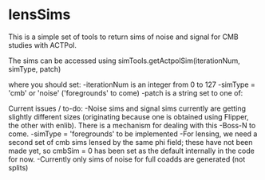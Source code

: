 # lensSims

This is a simple set of tools to return sims of noise and signal for CMB studies with ACTPol.

The sims can be accessed using simTools.getActpolSim(iterationNum, simType, patch)

where you should set:
-iterationNum is an integer from 0 to 127 
-simType = 'cmb' or 'noise' ('foregrounds' to come)
-patch is a string set to one of:




Current issues / to-do:
-Noise sims and signal sims currently are getting slightly different sizes (originating because one is obtained using Flipper, the other with enlib).  There is a mechanism for dealing with this 
-Boss-N to come.
-simType = 'foregrounds' to be implemented
-For lensing, we need a second set of cmb sims lensed by the same phi field; these have not been made yet, so cmbSim = 0 has been set as the default internally in the code for now.
-Currently only sims of noise for full coadds are generated (not splits)
